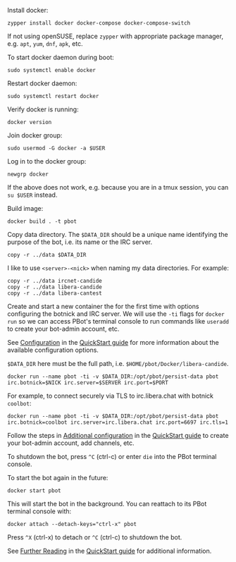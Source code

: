 Install docker:

    zypper install docker docker-compose docker-compose-switch

If not using openSUSE, replace `zypper` with appropriate package manager, e.g. `apt`, `yum`, `dnf`, `apk`, etc.

To start docker daemon during boot:

    sudo systemctl enable docker

Restart docker daemon:

    sudo systemctl restart docker

Verify docker is running:

    docker version

Join docker group:

    sudo usermod -G docker -a $USER

Log in to the docker group:

    newgrp docker

If the above does not work, e.g. because you are in a tmux session, you can `su $USER` instead.

Build image:

    docker build . -t pbot

Copy data directory. The `$DATA_DIR` should be a unique name identifying the purpose of the bot, i.e. its name or the IRC server.

    copy -r ../data $DATA_DIR

I like to use `<server>-<nick>` when naming my data directories. For example:

    copy -r ../data ircnet-candide
    copy -r ../data libera-candide
    copy -r ../data libera-cantest

Create and start a new container the for the first time with options configuring the botnick and IRC server. We will use the `-ti`
flags for `docker run` so we can access PBot's terminal console to run commands like `useradd` to create
your bot-admin account, etc.

See [Configuration](../doc/QuickStart.md#configuration) in the [QuickStart guide](../doc/QuickStart.md) for
more information about the available configuration options.

`$DATA_DIR` here must be the full path, i.e. `$HOME/pbot/Docker/libera-candide`.

    docker run --name pbot -ti -v $DATA_DIR:/opt/pbot/persist-data pbot irc.botnick=$NICK irc.server=$SERVER irc.port=$PORT

For example, to connect securely via TLS to irc.libera.chat with botnick `coolbot`:

    docker run --name pbot -ti -v $DATA_DIR:/opt/pbot/persist-data pbot irc.botnick=coolbot irc.server=irc.libera.chat irc.port=6697 irc.tls=1

Follow the steps in [Additional configuration](../doc/QuickStart.md#additional-configuration) in the [QuickStart guide](../doc/QuickStart.md)
to create your bot-admin account, add channels, etc.

To shutdown the bot, press `^C` (ctrl-c) or enter `die` into the PBot terminal console.

To start the bot again in the future:

    docker start pbot

This will start the bot in the background. You can reattach to its PBot terminal console with:

    docker attach --detach-keys="ctrl-x" pbot

Press `^X` (ctrl-x) to detach or `^C` (ctrl-c) to shutdown the bot.

See [Further Reading](../doc/QuickStart.md#further-reading) in the [QuickStart guide](../doc/QuickStart.md) for additional information.
